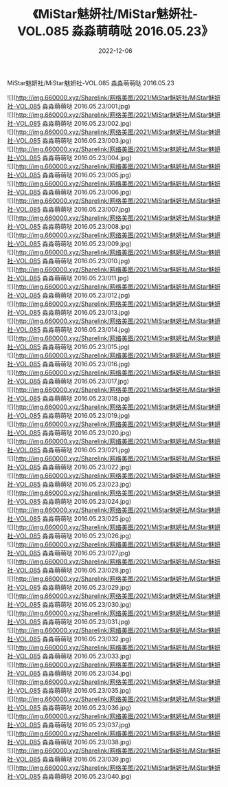 ﻿---
layout: post
title:  《MiStar魅妍社/MiStar魅妍社-VOL.085 淼淼萌萌哒 2016.05.23》
date:   2022-12-06
img: http://img.660000.xyz/Sharelink/网络美图/2021/MiStar魅妍社/MiStar魅妍社-VOL.085 淼淼萌萌哒 2016.05.23/000.jpg
categories: [美女, 清纯, 唯美]
---

MiStar魅妍社/MiStar魅妍社-VOL.085 淼淼萌萌哒 2016.05.23

 ![](http://img.660000.xyz/Sharelink/网络美图/2021/MiStar魅妍社/MiStar魅妍社-VOL.085 淼淼萌萌哒 2016.05.23/001.jpg) <br>![](http://img.660000.xyz/Sharelink/网络美图/2021/MiStar魅妍社/MiStar魅妍社-VOL.085 淼淼萌萌哒 2016.05.23/002.jpg) <br>![](http://img.660000.xyz/Sharelink/网络美图/2021/MiStar魅妍社/MiStar魅妍社-VOL.085 淼淼萌萌哒 2016.05.23/003.jpg) <br>![](http://img.660000.xyz/Sharelink/网络美图/2021/MiStar魅妍社/MiStar魅妍社-VOL.085 淼淼萌萌哒 2016.05.23/004.jpg) <br>![](http://img.660000.xyz/Sharelink/网络美图/2021/MiStar魅妍社/MiStar魅妍社-VOL.085 淼淼萌萌哒 2016.05.23/005.jpg) <br>![](http://img.660000.xyz/Sharelink/网络美图/2021/MiStar魅妍社/MiStar魅妍社-VOL.085 淼淼萌萌哒 2016.05.23/006.jpg) <br>![](http://img.660000.xyz/Sharelink/网络美图/2021/MiStar魅妍社/MiStar魅妍社-VOL.085 淼淼萌萌哒 2016.05.23/007.jpg) <br>![](http://img.660000.xyz/Sharelink/网络美图/2021/MiStar魅妍社/MiStar魅妍社-VOL.085 淼淼萌萌哒 2016.05.23/008.jpg) <br>![](http://img.660000.xyz/Sharelink/网络美图/2021/MiStar魅妍社/MiStar魅妍社-VOL.085 淼淼萌萌哒 2016.05.23/009.jpg) <br>![](http://img.660000.xyz/Sharelink/网络美图/2021/MiStar魅妍社/MiStar魅妍社-VOL.085 淼淼萌萌哒 2016.05.23/010.jpg) <br>![](http://img.660000.xyz/Sharelink/网络美图/2021/MiStar魅妍社/MiStar魅妍社-VOL.085 淼淼萌萌哒 2016.05.23/011.jpg) <br>![](http://img.660000.xyz/Sharelink/网络美图/2021/MiStar魅妍社/MiStar魅妍社-VOL.085 淼淼萌萌哒 2016.05.23/012.jpg) <br>![](http://img.660000.xyz/Sharelink/网络美图/2021/MiStar魅妍社/MiStar魅妍社-VOL.085 淼淼萌萌哒 2016.05.23/013.jpg) <br>![](http://img.660000.xyz/Sharelink/网络美图/2021/MiStar魅妍社/MiStar魅妍社-VOL.085 淼淼萌萌哒 2016.05.23/014.jpg) <br>![](http://img.660000.xyz/Sharelink/网络美图/2021/MiStar魅妍社/MiStar魅妍社-VOL.085 淼淼萌萌哒 2016.05.23/015.jpg) <br>![](http://img.660000.xyz/Sharelink/网络美图/2021/MiStar魅妍社/MiStar魅妍社-VOL.085 淼淼萌萌哒 2016.05.23/016.jpg) <br>![](http://img.660000.xyz/Sharelink/网络美图/2021/MiStar魅妍社/MiStar魅妍社-VOL.085 淼淼萌萌哒 2016.05.23/017.jpg) <br>![](http://img.660000.xyz/Sharelink/网络美图/2021/MiStar魅妍社/MiStar魅妍社-VOL.085 淼淼萌萌哒 2016.05.23/018.jpg) <br>![](http://img.660000.xyz/Sharelink/网络美图/2021/MiStar魅妍社/MiStar魅妍社-VOL.085 淼淼萌萌哒 2016.05.23/019.jpg) <br>![](http://img.660000.xyz/Sharelink/网络美图/2021/MiStar魅妍社/MiStar魅妍社-VOL.085 淼淼萌萌哒 2016.05.23/020.jpg) <br>![](http://img.660000.xyz/Sharelink/网络美图/2021/MiStar魅妍社/MiStar魅妍社-VOL.085 淼淼萌萌哒 2016.05.23/021.jpg) <br>![](http://img.660000.xyz/Sharelink/网络美图/2021/MiStar魅妍社/MiStar魅妍社-VOL.085 淼淼萌萌哒 2016.05.23/022.jpg) <br>![](http://img.660000.xyz/Sharelink/网络美图/2021/MiStar魅妍社/MiStar魅妍社-VOL.085 淼淼萌萌哒 2016.05.23/023.jpg) <br>![](http://img.660000.xyz/Sharelink/网络美图/2021/MiStar魅妍社/MiStar魅妍社-VOL.085 淼淼萌萌哒 2016.05.23/024.jpg) <br>![](http://img.660000.xyz/Sharelink/网络美图/2021/MiStar魅妍社/MiStar魅妍社-VOL.085 淼淼萌萌哒 2016.05.23/025.jpg) <br>![](http://img.660000.xyz/Sharelink/网络美图/2021/MiStar魅妍社/MiStar魅妍社-VOL.085 淼淼萌萌哒 2016.05.23/026.jpg) <br>![](http://img.660000.xyz/Sharelink/网络美图/2021/MiStar魅妍社/MiStar魅妍社-VOL.085 淼淼萌萌哒 2016.05.23/027.jpg) <br>![](http://img.660000.xyz/Sharelink/网络美图/2021/MiStar魅妍社/MiStar魅妍社-VOL.085 淼淼萌萌哒 2016.05.23/028.jpg) <br>![](http://img.660000.xyz/Sharelink/网络美图/2021/MiStar魅妍社/MiStar魅妍社-VOL.085 淼淼萌萌哒 2016.05.23/029.jpg) <br>![](http://img.660000.xyz/Sharelink/网络美图/2021/MiStar魅妍社/MiStar魅妍社-VOL.085 淼淼萌萌哒 2016.05.23/030.jpg) <br>![](http://img.660000.xyz/Sharelink/网络美图/2021/MiStar魅妍社/MiStar魅妍社-VOL.085 淼淼萌萌哒 2016.05.23/031.jpg) <br>![](http://img.660000.xyz/Sharelink/网络美图/2021/MiStar魅妍社/MiStar魅妍社-VOL.085 淼淼萌萌哒 2016.05.23/032.jpg) <br>![](http://img.660000.xyz/Sharelink/网络美图/2021/MiStar魅妍社/MiStar魅妍社-VOL.085 淼淼萌萌哒 2016.05.23/033.jpg) <br>![](http://img.660000.xyz/Sharelink/网络美图/2021/MiStar魅妍社/MiStar魅妍社-VOL.085 淼淼萌萌哒 2016.05.23/034.jpg) <br>![](http://img.660000.xyz/Sharelink/网络美图/2021/MiStar魅妍社/MiStar魅妍社-VOL.085 淼淼萌萌哒 2016.05.23/035.jpg) <br>![](http://img.660000.xyz/Sharelink/网络美图/2021/MiStar魅妍社/MiStar魅妍社-VOL.085 淼淼萌萌哒 2016.05.23/036.jpg) <br>![](http://img.660000.xyz/Sharelink/网络美图/2021/MiStar魅妍社/MiStar魅妍社-VOL.085 淼淼萌萌哒 2016.05.23/037.jpg) <br>![](http://img.660000.xyz/Sharelink/网络美图/2021/MiStar魅妍社/MiStar魅妍社-VOL.085 淼淼萌萌哒 2016.05.23/038.jpg) <br>![](http://img.660000.xyz/Sharelink/网络美图/2021/MiStar魅妍社/MiStar魅妍社-VOL.085 淼淼萌萌哒 2016.05.23/039.jpg) <br>![](http://img.660000.xyz/Sharelink/网络美图/2021/MiStar魅妍社/MiStar魅妍社-VOL.085 淼淼萌萌哒 2016.05.23/040.jpg) <br>